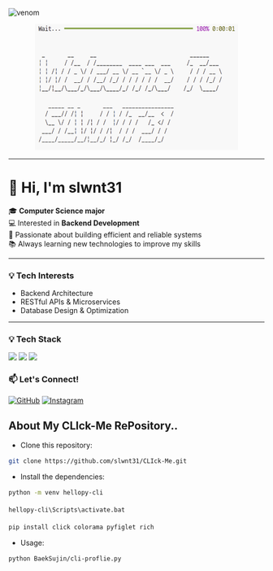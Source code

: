 <!--
**slwnt31/slwnt31** is a ✨ _special_ ✨ repository because its `README.md` (this file) appears on your GitHub profile.

Here are some ideas to get you started:

- 🔭 I’m currently working on ...
- 🌱 I’m currently learning ...
- 👯 I’m looking to collaborate on ...
- 🤔 I’m looking for help with ...
- 💬 Ask me about ...
- 📫 How to reach me: ...
- 😄 Pronouns: ...
- ⚡ Fun fact: ...
-->

![venom](https://capsule-render.vercel.app/api?type=venom&height=200&text=slwnt31's%20GitHub&fontSize=70&color=0:8871e5,100:b678c4&stroke=b678c4)

<p align="center">
  <img src="./assets/result.png" alt="Result Image" width="400"/>
</p>

---

# 👋 Hi, I'm slwnt31 

🎓 **Computer Science major**  
💻 Interested in **Backend Development**  
🚀 Passionate about building efficient and reliable systems  
📚 Always learning new technologies to improve my skills  

---

### 💡 Tech Interests
- Backend Architecture  
- RESTful APIs & Microservices  
- Database Design & Optimization  

---

### 💡 Tech Stack
<p>
  <img src="https://img.shields.io/badge/Django-092E20?style=for-the-badge&logo=django&logoColor=white"/>
  <img src="https://img.shields.io/badge/Spring%20Boot-6DB33F?style=for-the-badge&logo=springboot&logoColor=white"/>
  <img src="https://img.shields.io/badge/MySQL-4479A1?style=for-the-badge&logo=mysql&logoColor=white"/>
</p>


### 📫 Let's Connect!
[![GitHub](https://img.shields.io/badge/GitHub-000?logo=github&logoColor=white)](https://github.com/slwnt31)
[![Instagram](https://img.shields.io/badge/Instagram-E4405F?logo=instagram&logoColor=white)](https://instagram.com/zerthoe)



## About My CLIck-Me RePository..
- Clone this repository:
```sh
git clone https://github.com/slwnt31/CLIck-Me.git
```
- Install the dependencies:
```sh
python -m venv hellopy-cli

hellopy-cli\Scripts\activate.bat

pip install click colorama pyfiglet rich
```
- Usage:
```
python BaekSujin/cli-proflie.py
```

